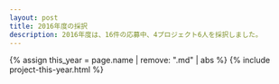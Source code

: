 ```yaml
---
layout: post
title: 2016年度の採択
description: 2016年度は、16件の応募中、4プロジェクト6人を採択しました。
---
```


{% assign this_year = page.name | remove: ".md" | abs %}
{% include project-this-year.html %}
